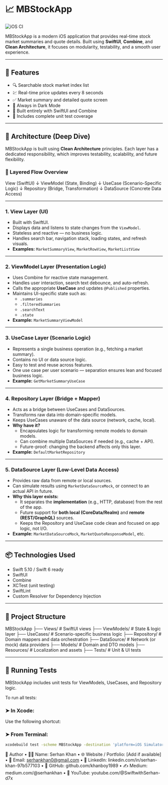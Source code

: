 # 📈 MBStockApp

![iOS CI](https://github.com/khanboy1989/MBStockApp/actions/workflows/ios-ci.yml/badge.svg)

MBStockApp is a modern iOS application that provides real-time stock market summaries and quote details. Built using **SwiftUI**, **Combine**, and **Clean Architecture**, it focuses on modularity, testability, and a smooth user experience.

---

## 🚀 Features

- 🔍 Searchable stock market index list
- 💹 Real-time price updates every 8 seconds
- ✅ Market summary and detailed quote screen
- 🌙 Always in Dark Mode
- 📱 Built entirely with SwiftUI and Combine
- 🧪 Includes complete unit test coverage

---

## 🧱 Architecture (Deep Dive)

MBStockApp is built using **Clean Architecture** principles. Each layer has a dedicated responsibility, which improves testability, scalability, and future flexibility.

### 🔁 Layered Flow Overview

View (SwiftUI)
↓
ViewModel (State, Binding)
↓
UseCase (Scenario-Specific Logic)
↓
Repository (Bridge, Transformation)
↓
DataSource (Concrete Data Access)


---

### 1. **View Layer (UI)**

- Built with SwiftUI.
- Displays data and listens to state changes from the `ViewModel`.
- Stateless and reactive — no business logic.
- Handles search bar, navigation stack, loading states, and refresh visuals.
- **Examples:** `MarketSummaryView`, `MarketRowView`, `MarketListView`

---

### 2. **ViewModel Layer (Presentation Logic)**

- Uses Combine for reactive state management.
- Handles user interaction, search text debounce, and auto-refresh.
- Calls the appropriate **UseCase** and updates `@Published` properties.
- Maintains UI-specific state such as:
  - `.summaries`
  - `.filteredSummaries`
  - `.searchText`
  - `.state`
- **Example:** `MarketSummaryViewModel`

---

### 3. **UseCase Layer (Scenario Logic)**

- Represents a single business operation (e.g., fetching a market summary).
- Contains no UI or data source logic.
- Easy to test and reuse across features.
- One use case per user scenario — separation ensures lean and focused business logic.
- **Example:** `GetMarketSummaryUseCase`

---

### 4. **Repository Layer (Bridge + Mapper)**

- Acts as a bridge between UseCases and DataSources.
- Transforms raw data into domain-specific models.
- Keeps UseCases unaware of the data source (network, cache, local).
- **Why have it?**
  - Encapsulates logic for transforming remote models to domain models.
  - Can combine multiple DataSources if needed (e.g., cache + API).
  - Future-proof: changing the backend affects only this layer.
- **Example:** `DefaultMarketRepository`

---

### 5. **DataSource Layer (Low-Level Data Access)**

- Provides raw data from remote or local sources.
- Can simulate results using `MarketDataSourceMock`, or connect to an actual API in future.
- **Why this layer exists:**
  - It separates the **implementation** (e.g., HTTP, database) from the rest of the app.
  - Future support for **both local (CoreData/Realm)** and **remote (REST/GraphQL)** sources.
  - Keeps the Repository and UseCase code clean and focused on app logic, not I/O.
- **Example:** `MarketDataSourceMock`, `MarketQuoteResponseModel`, etc.

---

## 📦 Technologies Used

- Swift 5.10 / Swift 6 ready
- SwiftUI
- Combine
- XCTest (unit testing)
- SwiftLint
- Custom Resolver for Dependency Injection

---

## 📁 Project Structure


MBStockApp
├── Views/                  # SwiftUI views
├── ViewModels/             # State & logic layer
├── UseCases/               # Scenario-specific business logic
├── Repository/             # Domain mappers and data orchestration
├── DataSource/             # Network (or mock) data providers
├── Models/                 # Domain and DTO models
├── Resources/              # Localization and assets
├── Tests/                  # Unit & UI tests

---

## 🧪 Running Tests

MBStockApp includes unit tests for ViewModels, UseCases, and Repository logic.

To run all tests:

### ➤ In Xcode:
Use the following shortcut:

### ➤ From Terminal:

```bash
xcodebuild test -scheme MBStockApp -destination 'platform=iOS Simulator,name=iPhone 14,OS=17.4'
```

📇 Author
	•	👨‍💻 Name: Serhan Khan
	•	🌐 Website / Portfolio: [Add if available]
	•	📧 Email: serhankhan0@gmail.com
	•	🔗 LinkedIn: linkedin.com/in/serhan-khan-97b577103
	•	🐙 GitHub: github.com/khanboy1989
	•	✍️ Medium: medium.com/@serhankhan
	•	🎥 YouTube: youtube.com/@SwiftwithSerhan-d7x
